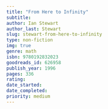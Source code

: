 ```yaml
---
title: "From Here to Infinity"
subtitle: 
author: Ian Stewart
author_last: Stewart
slug: stewart-from-here-to-infinity
type: non-fiction
img: true
genre: math
isbn: 9780192832023
goodreads_id: 626958
publish_year: 1996
pages: 336
rating: 
date_started:
date_completed:
priority: medium
---
```

